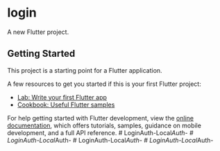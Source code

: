 # login

A new Flutter project.

## Getting Started

This project is a starting point for a Flutter application.

A few resources to get you started if this is your first Flutter project:

- [Lab: Write your first Flutter app](https://docs.flutter.dev/get-started/codelab)
- [Cookbook: Useful Flutter samples](https://docs.flutter.dev/cookbook)

For help getting started with Flutter development, view the
[online documentation](https://docs.flutter.dev/), which offers tutorials,
samples, guidance on mobile development, and a full API reference.
#   L o g i n A u t h - L o c a l _ A u t h -  
 #   L o g i n A u t h - L o c a l _ A u t h -  
 #   L o g i n A u t h - L o c a l _ A u t h -  
 #   L o g i n A u t h - L o c a l _ A u t h -  
 